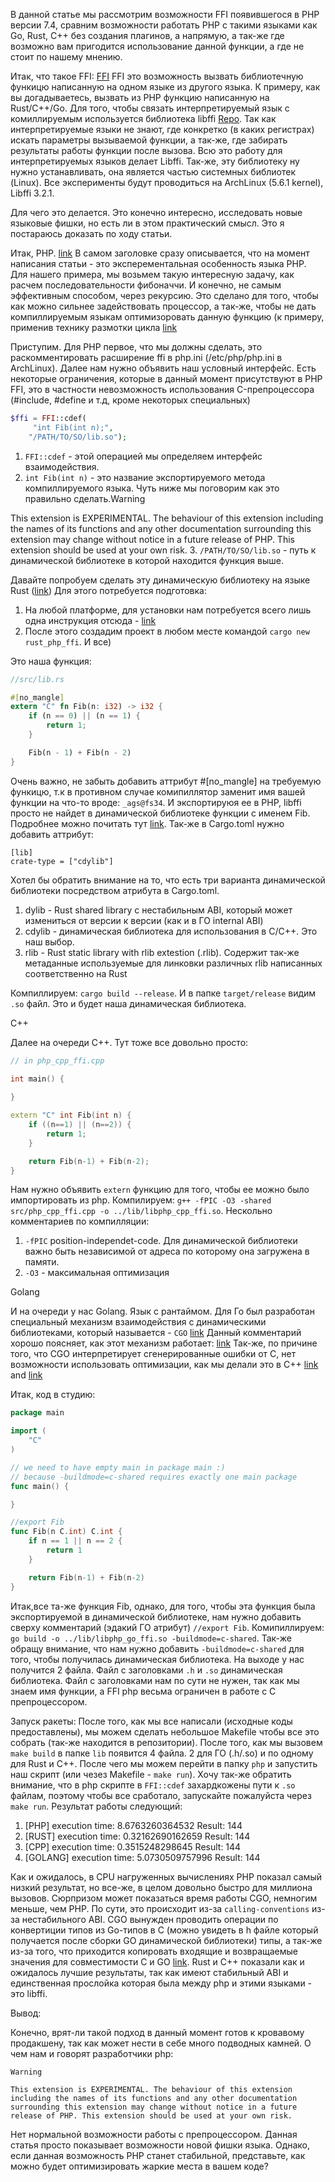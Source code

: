 В данной статье мы рассмотрим возможности FFI появившегося в PHP версии 7.4, сравним возможности работать PHP с такими языками как Go, Rust, C++ без создания плагинов, а напрямую, а так-же где возможно вам пригодится использование данной функции, а где не стоит по нашему мнению.

Итак, что такое FFI: [FFI](https://en.wikipedia.org/wiki/Foreign_function_interface)
FFI это возможность вызвать библиотечную функицю написанную на одном языке из другого языка. К примеру, как вы догадываетесь, вызвать из PHP функцию написанную на Rust/C++/Go. Для того, чтобы связать интерпретируемый язык с комиллируемым используется библиотека libffi [Repo](https://en.wikipedia.org/wiki/Libffi). Так как интерпретируемые языки не знают, где конкретко (в каких регистрах) искать параметры вызываемой функции, а так-же, где забирать результаты работы функции после вызова. Всю это работу для интерпретируемых языков делает Libffi. Так-же, эту библиотеку ну нужно устанавливать, она является частью системных библиотек (Linux).
Все эксперименты будут проводиться на ArchLinux (5.6.1 kernel), Libffi 3.2.1.

Для чего это делается. Это конечно интересно, исследовать новые языковые фишки, но есть ли в этом практический смысл. Это я постараюсь доказать по ходу статьи.

Итак, PHP.
[link](https://www.php.net/manual/en/intro.ffi.php)
В самом заголовке сразу описывается, что на момент написания статьи - это эксперементальная особенность языка PHP.
Для нашего примера, мы возьмем такую интересную задачу, как расчем последовательности фибоначчи. И конечно, не самым эффективным способом, через рекурсию. Это сделано для того, чтобы как можно сильнее задействовать процессор, а так-же, чтобы не дать компиллируемым языкам оптимизоровать данную функцию (к примеру, применив технику размотки цикла [link](https://en.wikipedia.org/wiki/Loop_unrolling)

Приступим.
Для PHP первое, что мы должны сделать, это раскомментировать расширение ffi в php.ini (/etc/php/php.ini в ArchLinux).
Далее нам нужно объявить наш условный интерфейс. Есть некоторые ограничения, которые в данный момент присутствуют в PHP FFI, это в частности невозможность использования C-препроцессора (#include, #define и т.д, кроме некоторых специальных)
```php
$ffi = FFI::cdef(
     "int Fib(int n);",
    "/PATH/TO/SO/lib.so");
```

1. `FFI::cdef` - этой операцией мы определяем интерфейс взаимодействия.
2. `int Fib(int n)` - это название экспортируемого метода компиллируемого языка. Чуть ниже мы поговорим как это правильно сделать.Warning

This extension is EXPERIMENTAL. The behaviour of this extension including the names of its functions and any other documentation surrounding this extension may change without notice in a future release of PHP. This extension should be used at your own risk.
3. `/PATH/TO/SO/lib.so` - путь к динамической библиотеке в которой находится функция выше.


Давайте попробуем сделать эту динамическую библиотеку на языке Rust ([link](https://www.rust-lang.org/))
Для этого потребуется подготовка:
1. На любой платформе, для установки нам потребуется всего лишь одна инструкция отсюда - [link](https://rustup.rs)
2. После этого создадим проект в любом месте командой `cargo new rust_php_ffi`. И все)

Это наша функция:
```rust
//src/lib.rs

#[no_mangle]
extern "C" fn Fib(n: i32) -> i32 {
    if (n == 0) || (n == 1) {
        return 1;
    }

    Fib(n - 1) + Fib(n - 2)
}
```

Очень важно, не забыть добавить аттрибут #[no_mangle] на требуемую функицю, т.к в противном случае комипиллятор заменит имя вашей функции на что-то вроде: `_аgs@fs34`. И экспортируюя ее в PHP, libffi просто не найдет в динамической библиотеке функции с именем Fib. Подробнее можно почитать тут  [link](https://en.wikipedia.org/wiki/Name_mangling).
Так-же в Cargo.toml нужно добавить аттрибут:
```
[lib]
crate-type = ["cdylib"]
```
Хотел бы обратить внимание на то, что есть три варианта динамической библиотеки посредством атрибута в Cargo.toml.
1. dylib - Rust shared library с нестабильным ABI, который может измениться от версии к версии (как и в ГО internal ABI)
2. cdylib - динамическая библиотека для использования в C/C++. Это наш выбор.
3. rlib - Rust static library with rlib extestion (.rlib). Содержит так-же метаданные используемые для линковки различных rlib написанных соответственно на Rust

Компиллируем: `cargo build --release`. И в папке `target/release` видим `.so` файл. Это и будет наша динамическая библиотека.

C++

Далее на очереди C++.
Тут тоже все довольно просто:
```cpp
// in php_cpp_ffi.cpp

int main() {
    
}

extern "C" int Fib(int n) {
    if ((n==1) || (n==2)) {
        return 1;
    }

    return Fib(n-1) + Fib(n-2);
}
```

Нам нужно объявить `extern` функцию для того, чтобы ее можно было импортировать из php. Компилируем:
 `g++ -fPIC -O3 -shared src/php_cpp_ffi.cpp -o ../lib/libphp_cpp_ffi.so`. Нескольно комментариев по компилляции:
 1. `-fPIC` position-independet-code. Для динамической библиотеки важно быть независимой от адреса по которому она загружена в памяти.
 2. `-O3` - максимальная оптимизация

Golang

 И на очереди у нас Golang.
 Язык с рантаймом. Для Го был разработан специальный механизм взаимодействия с динамическими библиотеками, который называется - `CGO` [link](https://golang.org/cmd/cgo/)
Данный комментарий хорошо поясняет, как этот механизм работает: [link](https://github.com/golang/go/blob/860c9c0b8df6c0a2849fdd274a0a9f142cba3ea5/src/cmd/cgo/doc.go#L378-L471)
Так-же, по причине того, что CGO интерпретирует сгенерированные ошибки от C, нет возможности использовать оптимизации, как мы делали это в C++ [link](https://go-review.googlesource.com/c/go/+/23231/) and [link](https://go-review.googlesource.com/c/go/+/23231/2/src/cmd/cgo/gcc.go)

Итак, код в студию:
```go
package main

import (
	"C"
)

// we need to have empty main in package main :)
// because -buildmode=c-shared requires exactly one main package
func main() {

}

//export Fib
func Fib(n C.int) C.int {
	if n == 1 || n == 2 {
		return 1
	}

	return Fib(n-1) + Fib(n-2)
}
```
Итак,все та-же функция Fib, однако, для того, чтобы эта функция была экспортируемой в динамической библиотеке, нам нужно добавить сверху комментарий (эдакий ГО атрибут) `//export Fib`.
Комипиллируем: `go build -o ../lib/libphp_go_ffi.so -buildmode=c-shared`. Так-же обращу внимание, что нам нужно добавить `-buildmode=c-shared` для того, чтобы получилась динамическая библиотека.
На выходе у нас получится 2 файла. Файл с заголовками `.h` и `.so` динамическая библиотека. Файл с заголовками нам по сути не нужен, так как мы знаем имя функции, а FFI php весьма ограничен в работе с С препроцессором.

Запуск ракеты:
После того, как мы все написали (исходные коды предоставлены), мы можем сделать небольшое Makefile чтобы все это собрать (так-же находится в репозитории). После того, как мы вызовем `make build` в папке `lib` появится 4 файла. 2 для ГО (.h/.so) и по одному для Rust и С++.
После чего мы можем перейти в папку `php` и запустить наш скрипт (или чезез Makefile - `make run`). Хочу так-же обратить внимание, что в php скрипте в `FFI::cdef` захардкожены пути к `.so` файлам, поэтому чтобы все сработало, запускайте пожалуйста через `make run`. Результат работы следующий:
1. [PHP] execution time: 8.6763260364532 Result: 144
2. [RUST] execution time: 0.32162690162659 Result: 144
3. [CPP] execution time: 0.3515248298645 Result: 144
4. [GOLANG] execution time: 5.0730509757996 Result: 144

Как и ожидалось, в CPU нагруженных вычислениях PHP показал самый низкий результат, но все-же, в целом довольно быстро для миллиона вызовов.
Сюрпризом может показаться время работы CGO, немногим меньше, чем PHP. По сути, это происходит из-за `calling-conventions` из-за нестабильного ABI. CGO вынужден проводить операции по конвертиции типов из Go-типов в C (можно увидеть в h файле который получается после сборки GO динамической библиотеки) типы, а так-же из-за того, что приходится копировать входящие и возвращаемые значения для совместимости C и GO [link](https://en.wikipedia.org/wiki/X86_calling_conventions).
Rust и С++ показали как и ожидалось лучшие результаты, так как имеют стабильный ABI и единственная прослойка которая была между php и этими языками - это libffi.




Вывод:

Конечно, врят-ли такой подход в данный момент готов к кровавому продакшену, так как может нести в себе много подводных камней. О чем нам и говорят разработчики php:
```
Warning

This extension is EXPERIMENTAL. The behaviour of this extension including the names of its functions and any other documentation surrounding this extension may change without notice in a future release of PHP. This extension should be used at your own risk.
```
Нет нормальной возможности работы с препроцессором. 
Данная статья просто показывает возможности новой фишки языка. Однако, если данная возможность PHP станет стабильной, представьте, как можно будет оптимизировать жаркие места в вашем коде?